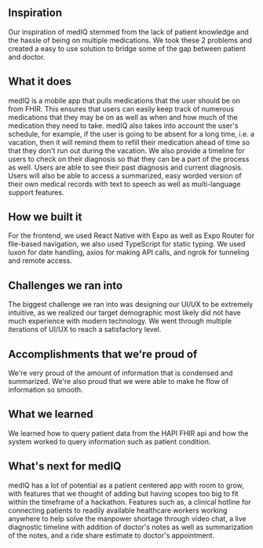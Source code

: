 ## Inspiration
Our  inspiration of medIQ stemmed from the lack of patient knowledge and the hassle of being on multiple medications. We took these 2 problems and created a easy to use solution to bridge some of the gap between patient and doctor. 
## What it does
medIQ is a mobile app that pulls medications that the user should be on from FHIR. This ensures that users can easily keep track of numerous medications that they may be on as well as when and how much of the medication they need to take. medIQ also takes into account the user's schedule, for example, if the user is going to be absent for a long time, i.e. a vacation, then it will remind them to refill their medication ahead of time so that they don't run out during the vacation. We also provide a timeline for users to check on their diagnosis so that they can be a part of the process as well. Users are able to see their past diagnosis and current diagnosis. Users will also be able to access a summarized, easy worded version of their own medical records with text to speech as well as multi-language support features.  
## How we built it
For the frontend, we used React Native with Expo as well as Expo Router for file-based navigation, we also used TypeScript for static typing. We used luxon for date handling, axios for making API calls, and ngrok for tunneling and remote access. 
## Challenges we ran into
The biggest challenge we ran into was designing our UI/UX to be extremely intuitive, as we realized our target demographic most likely did not have much  experience with modern technology. We went through multiple iterations of UI/UX to reach a satisfactory level. 
## Accomplishments that we're proud of
We're very proud of the amount of information that is condensed and summarized. We're also proud that we were able to make he flow of information so smooth. 
## What we learned
We learned how to query patient data from the HAPI FHIR api and how the system worked to query information such as patient condition. 
## What's next for medIQ
medIQ has a lot of potential as a patient centered app with room to grow, with features that we thought of adding but having scopes too big to fit within the timeframe of a hackathon. Features such as, a clinical hotline for connecting patients to readily available healthcare workers working anywhere to help solve the manpower shortage through video chat, a live diagnostic timeline with addition of doctor's notes as well as summarization of the notes, and a ride share estimate to doctor's appointment.
